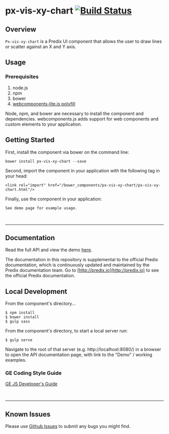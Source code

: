 # px-vis-xy-chart [![Build Status](https://travis-ci.org/PredixDev/px-vis-xy-chart.svg?branch=master)](https://travis-ci.org/PredixDev/px-vis-xy-chart)


## Overview

`Px-vis-xy-chart` is a Predix UI component that allows the user to draw lines or scatter against an X and Y axis.

## Usage

### Prerequisites
1. node.js
2. npm
3. bower
4. [webcomponents-lite.js polyfill](https://github.com/webcomponents/webcomponentsjs)

Node, npm, and bower are necessary to install the component and dependencies. webcomponents.js adds support for web components and custom elements to your application.

## Getting Started

First, install the component via bower on the command line:

```
bower install px-vis-xy-chart --save
```

Second, import the component in your application with the following tag in your head:

```
<link rel="import" href="/bower_components/px-vis-xy-chart/px-vis-xy-chart.html"/>
```

Finally, use the component in your application:

```
See demo page for example usage.
```

<br />
<hr />

## Documentation

Read the full API and view the demo [here](https://predixdev.github.io/px-vis-xy-chart).

The documentation in this repository is supplemental to the official Predix documentation, which is continuously updated and maintained by the Predix documentation team. Go to [http://predix.io](http://predix.io)  to see the official Predix documentation.


## Local Development

From the component's directory...

```
$ npm install
$ bower install
$ gulp sass
```

From the component's directory, to start a local server run:

```
$ gulp serve
```

Navigate to the root of that server (e.g. http://localhost:8080/) in a browser to open the API documentation page, with link to the "Demo" / working examples.




### GE Coding Style Guide
[GE JS Developer's Guide](https://github.com/GeneralElectric/javascript)

<br />
<hr />

## Known Issues

Please use [Github Issues](https://github.com/PredixDev/px-vis-xy-chart/issues) to submit any bugs you might find.
